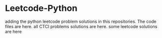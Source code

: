 # Leetcode-Python
adding the python leetcode problem solutions in this repositories. 
The code files are here.
all CTCI problems solutions are here.
some leetcode solutions are here

























































































































































































































































































































































































































































































































































































































































































































